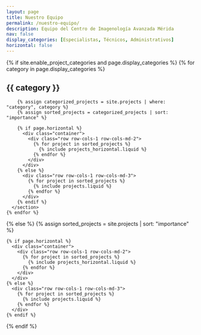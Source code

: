 ```yaml
---
layout: page
title: Nuestro Equipo
permalink: /nuestro-equipo/
description: Equipo del Centro de Imagenología Avanzada Mérida
nav: false
display_categories: [Especialistas, Técnicos, Administrativos]
horizontal: false
---
```


<div class="projects">
  {% if site.enable_project_categories and page.display_categories %}
    {% for category in page.display_categories %}
      <section id="{{ category | slugify }}" class="mb-5">
        <h2 class="category mb-4">{{ category }}</h2>

        {% assign categorized_projects = site.projects | where: "category", category %}
        {% assign sorted_projects = categorized_projects | sort: "importance" %}

        {% if page.horizontal %}
          <div class="container">
            <div class="row row-cols-1 row-cols-md-2">
              {% for project in sorted_projects %}
                {% include projects_horizontal.liquid %}
              {% endfor %}
            </div>
          </div>
        {% else %}
          <div class="row row-cols-1 row-cols-md-3">
            {% for project in sorted_projects %}
              {% include projects.liquid %}
            {% endfor %}
          </div>
        {% endif %}
      </section>
    {% endfor %}
  {% else %}
    <!-- Display all projects without categories -->
    {% assign sorted_projects = site.projects | sort: "importance" %}

    {% if page.horizontal %}
      <div class="container">
        <div class="row row-cols-1 row-cols-md-2">
          {% for project in sorted_projects %}
            {% include projects_horizontal.liquid %}
          {% endfor %}
        </div>
      </div>
    {% else %}
      <div class="row row-cols-1 row-cols-md-3">
        {% for project in sorted_projects %}
          {% include projects.liquid %}
        {% endfor %}
      </div>
    {% endif %}
  {% endif %}
</div>

